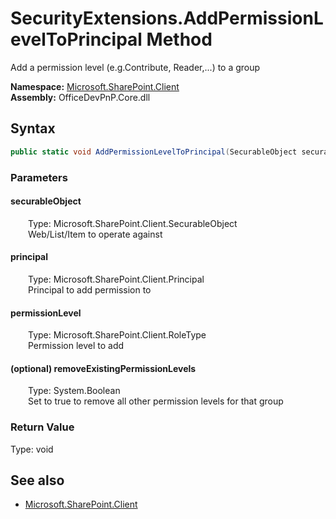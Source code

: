 # SecurityExtensions.AddPermissionLevelToPrincipal Method  
Add a permission level (e.g.Contribute, Reader,...) to a group  

**Namespace:** [Microsoft.SharePoint.Client](Microsoft.SharePoint.Client.md)  
**Assembly:** OfficeDevPnP.Core.dll  
## Syntax
```C#
public static void AddPermissionLevelToPrincipal(SecurableObject securableObject, Principal principal, RoleType permissionLevel, Boolean removeExistingPermissionLevels)
```
### Parameters
#### securableObject  
&emsp;&emsp;Type: Microsoft.SharePoint.Client.SecurableObject  
&emsp;&emsp;Web/List/Item to operate against  

#### principal  
&emsp;&emsp;Type: Microsoft.SharePoint.Client.Principal  
&emsp;&emsp;Principal to add permission to  

#### permissionLevel  
&emsp;&emsp;Type: Microsoft.SharePoint.Client.RoleType  
&emsp;&emsp;Permission level to add  

#### (optional) removeExistingPermissionLevels  
&emsp;&emsp;Type: System.Boolean  
&emsp;&emsp;Set to true to remove all other permission levels for that group  

### Return Value
Type: void  

## See also
- [Microsoft.SharePoint.Client](Microsoft.SharePoint.Client.md)
